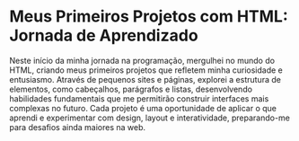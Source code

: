 <h1>Meus Primeiros Projetos com HTML: Jornada de Aprendizado</h1>

<p>Neste início da minha jornada na programação, mergulhei no mundo do HTML, criando meus primeiros projetos que refletem minha curiosidade e entusiasmo. Através de pequenos sites e páginas, explorei a estrutura de elementos, como cabeçalhos, parágrafos e listas, desenvolvendo habilidades fundamentais que me permitirão construir interfaces mais complexas no futuro. Cada projeto é uma oportunidade de aplicar o que aprendi e experimentar com design, layout e interatividade, preparando-me para desafios ainda maiores na web.</p>
 
 
